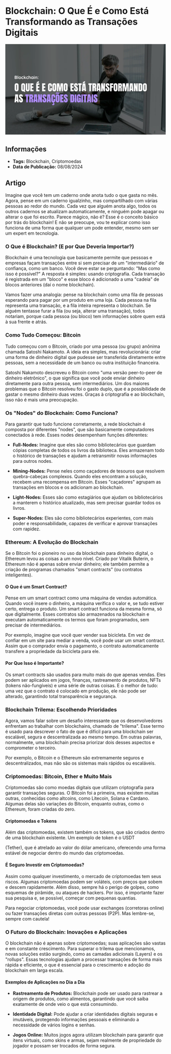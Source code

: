 # Blockchain: O Que É e Como Está Transformando as Transações Digitais

![Thumbnail](.github/thumbnail.png)

## Informações

- **Tags:** Blockchain, Criptomoedas
- **Data de Publicação:** 08/08/2024 

## Artigo

Imagine que você tem um caderno onde anota tudo o que gasta no mês. Agora, pense em um caderno igualzinho, mas compartilhado com várias pessoas ao redor do mundo. Cada vez que alguém anota algo, todos os outros cadernos se atualizam automaticamente, e ninguém pode apagar ou alterar o que foi escrito. Parece mágico, não é? Esse é o conceito básico por trás do blockchain! E não se preocupe, vou te explicar como isso funciona de uma forma que qualquer um pode entender, mesmo sem ser um expert em tecnologia.

### O Que é Blockchain? (E por Que Deveria Importar?)

Blockchain é uma tecnologia que basicamente permite que pessoas e empresas façam transações entre si sem precisar de um "intermediário" de confiança, como um banco. Você deve estar se perguntando: "Mas como isso é possível?" A resposta é simples: usando criptografia. Cada transação é registrada em um "bloco" e esse bloco é adicionado a uma "cadeia" de blocos anteriores (daí o nome blockchain).

Vamos fazer uma analogia: pense na blockchain como uma fila de pessoas esperando para pagar por um produto em uma loja. Cada pessoa na fila representa uma transação, e a fila inteira representa o blockchain. Se alguém tentasse furar a fila (ou seja, alterar uma transação), todos notariam, porque cada pessoa (ou bloco) tem informações sobre quem está à sua frente e atrás.

### Como Tudo Começou: Bitcoin

Tudo começou com o Bitcoin, criado por uma pessoa (ou grupo) anônima chamada Satoshi Nakamoto. A ideia era simples, mas revolucionária: criar uma forma de dinheiro digital que pudesse ser transferida diretamente entre pessoas, sem a necessidade de um banco ou outra instituição financeira.

Satoshi Nakamoto descreveu o Bitcoin como "uma versão peer-to-peer de dinheiro eletrônico", o que significa que você pode enviar dinheiro diretamente para outra pessoa, sem intermediários. Um dos maiores problemas que o Bitcoin resolveu foi o gasto duplo, que é a possibilidade de gastar o mesmo dinheiro duas vezes. Graças à criptografia e ao blockchain, isso não é mais uma preocupação.

### Os "Nodes" do Blockchain: Como Funciona?

Para garantir que tudo funcione corretamente, a rede blockchain é composta por diferentes "nodes", que são basicamente computadores conectados à rede. Esses nodes desempenham funções diferentes:

- **Full-Nodes:** Imagine que eles são como bibliotecários que guardam cópias completas de todos os livros da biblioteca. Eles armazenam todo o histórico de transações e ajudam a retransmitir novas informações para outros nodes.

- **Mining-Nodes:** Pense neles como caçadores de tesouros que resolvem quebra-cabeças complexos. Quando eles encontram a solução, recebem uma recompensa em Bitcoin. Esses "caçadores" agrupam as transações em blocos e os adicionam ao blockchain.

- **Light-Nodes:** Esses são como estagiários que ajudam os bibliotecários a manterem o histórico atualizado, mas sem precisar guardar todos os livros.

- **Super-Nodes:** Eles são como bibliotecários experientes, com mais poder e responsabilidade, capazes de verificar e aprovar transações com rapidez.

### Ethereum: A Evolução do Blockchain

Se o Bitcoin foi o pioneiro no uso da blockchain para dinheiro digital, o Ethereum levou as coisas a um novo nível. Criado por Vitalik Buterin, o Ethereum não é apenas sobre enviar dinheiro; ele também permite a criação de programas chamados "smart contracts" (ou contratos inteligentes).

#### O Que é um Smart Contract?

Pense em um smart contract como uma máquina de vendas automática. Quando você insere o dinheiro, a máquina verifica o valor e, se tudo estiver certo, entrega o produto. Um smart contract funciona da mesma forma, só que digitalmente. Esses contratos são armazenados na blockchain e executam automaticamente os termos que foram programados, sem precisar de intermediários.

Por exemplo, imagine que você quer vender sua bicicleta. Em vez de confiar em um site para mediar a venda, você pode usar um smart contract. Assim que o comprador envia o pagamento, o contrato automaticamente transfere a propriedade da bicicleta para ele.

#### Por Que Isso é Importante?

Os smart contracts são usados para muito mais do que apenas vendas. Eles podem ser aplicados em jogos, finanças, rastreamento de produtos, NFTs (tokens não-fungíveis) e uma série de outras coisas. E o melhor de tudo: uma vez que o contrato é colocado em produção, ele não pode ser alterado, garantindo total transparência e segurança.

### Blockchain Trilema: Escolhendo Prioridades

Agora, vamos falar sobre um desafio interessante que os desenvolvedores enfrentam ao trabalhar com blockchains, chamado de "trilema". Esse termo é usado para descrever o fato de que é difícil para uma blockchain ser escalável, segura e descentralizada ao mesmo tempo. Em outras palavras, normalmente, uma blockchain precisa priorizar dois desses aspectos e comprometer o terceiro.

Por exemplo, o Bitcoin e o Ethereum são extremamente seguros e descentralizados, mas não são os sistemas mais rápidos ou escaláveis.

### Criptomoedas: Bitcoin, Ether e Muito Mais

Criptomoedas são como moedas digitais que utilizam criptografia para garantir transações seguras. O Bitcoin foi a primeira, mas existem muitas outras, conhecidas como altcoins, como Litecoin, Solana e Cardano. Algumas delas são variações do Bitcoin, enquanto outras, como o Ethereum, foram criadas do zero.

#### Criptomoedas e Tokens

Além das criptomoedas, existem também os tokens, que são criados dentro de uma blockchain existente. Um exemplo de token é o USDT

(Tether), que é atrelado ao valor do dólar americano, oferecendo uma forma estável de negociar dentro do mundo das criptomoedas.

#### É Seguro Investir em Criptomoedas?

Assim como qualquer investimento, o mercado de criptomoedas tem seus riscos. Algumas criptomoedas podem ser voláteis, com preços que sobem e descem rapidamente. Além disso, sempre há o perigo de golpes, como esquemas de pirâmide, ou ataques de hackers. Por isso, é importante fazer sua pesquisa e, se possível, começar com pequenas quantias.

Para negociar criptomoedas, você pode usar exchanges (corretoras online) ou fazer transações diretas com outras pessoas (P2P). Mas lembre-se, sempre com cautela!

### O Futuro do Blockchain: Inovações e Aplicações

O blockchain não é apenas sobre criptomoedas; suas aplicações são vastas e em constante crescimento. Para superar o trilema que mencionamos, novas soluções estão surgindo, como as camadas adicionais (Layers) e os "rollups". Essas tecnologias ajudam a processar transações de forma mais rápida e eficiente, o que é essencial para o crescimento e adoção do blockchain em larga escala.

#### Exemplos de Aplicações no Dia a Dia

- **Rastreamento de Produtos:** Blockchain pode ser usado para rastrear a origem de produtos, como alimentos, garantindo que você saiba exatamente de onde veio o que está consumindo.

- **Identidade Digital:** Pode ajudar a criar identidades digitais seguras e imutáveis, protegendo informações pessoais e eliminando a necessidade de vários logins e senhas.

- **Jogos Online:** Muitos jogos agora utilizam blockchain para garantir que itens virtuais, como skins e armas, sejam realmente de propriedade do jogador e possam ser trocados de forma segura.
